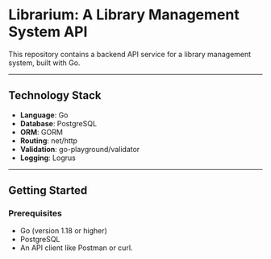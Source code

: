 # Librarium: A Library Management System API

This repository contains a backend API service for a library management system, built with Go.

---

## Technology Stack

* **Language**: Go
* **Database**: PostgreSQL
* **ORM**: GORM
* **Routing**: net/http
* **Validation**: go-playground/validator
* **Logging**: Logrus

---

## Getting Started

### Prerequisites

* Go (version 1.18 or higher)
* PostgreSQL
* An API client like Postman or curl.